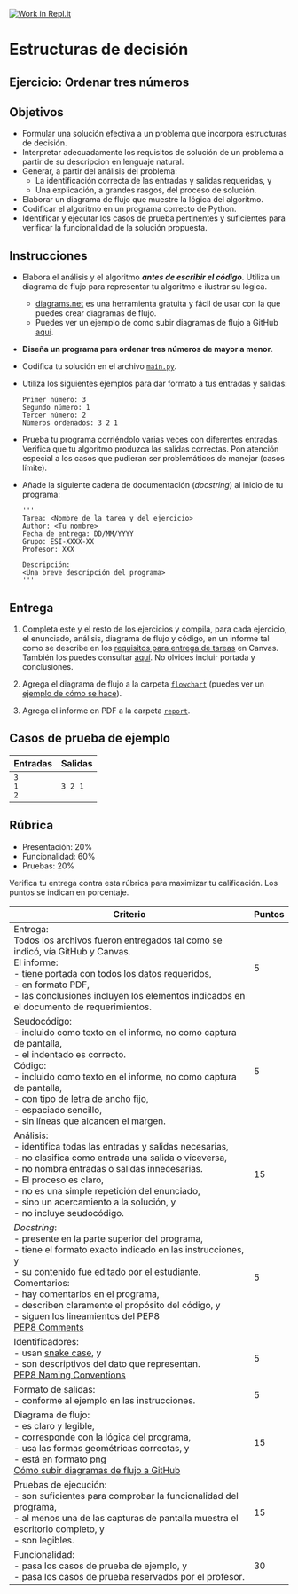[![Work in Repl.it](https://classroom.github.com/assets/work-in-replit-14baed9a392b3a25080506f3b7b6d57f295ec2978f6f33ec97e36a161684cbe9.svg)](https://classroom.github.com/online_ide?assignment_repo_id=383795&assignment_repo_type=GroupAssignmentRepo)
# Estructuras de decisión

## Ejercicio: Ordenar tres números

## Objetivos
- Formular una solución efectiva a un problema que incorpora estructuras de decisión.
- Interpretar adecuadamente los requisitos de solución de un problema a partir de su descripcion en lenguaje natural.
- Generar, a partir del análisis del problema:
    - La identificación correcta de las entradas y salidas requeridas, y
    - Una explicación, a grandes rasgos, del proceso de solución.
- Elaborar un diagrama de flujo que muestre la lógica del algoritmo.
- Codificar el algoritmo en un programa correcto de Python.
- Identificar y ejecutar los casos de prueba pertinentes y suficientes para verificar la funcionalidad de la solución propuesta.

## Instrucciones
- Elabora el análisis y el algoritmo ***antes de escribir el código***. Utiliza un diagrama de flujo para representar tu algoritmo e ilustrar su lógica.
    - [diagrams.net](https://app.diagrams.net/) es una herramienta gratuita y fácil de usar con la que puedes crear diagramas de flujo. 
    - Puedes ver un ejemplo de como subir diagramas de flujo a GitHub [aquí](https://youtu.be/oy5nhA7QpNI).

- **Diseña un programa para ordenar tres números de mayor a menor**.

- Codifica tu solución en el archivo [`main.py`](/main.py).
   
- Utiliza los siguientes ejemplos para dar formato a tus entradas y salidas:
  ```
  Primer número: 3
  Segundo número: 1
  Tercer número: 2
  Números ordenados: 3 2 1
  ```
  
- Prueba tu programa corriéndolo varias veces con diferentes entradas. Verifica que tu algoritmo produzca las salidas correctas. Pon atención especial a los casos que pudieran ser problemáticos de manejar (casos límite).

- Añade la siguiente cadena de documentación (*docstring*) al inicio de tu programa:
  ```
  '''
  Tarea: <Nombre de la tarea y del ejercicio>
  Author: <Tu nombre>
  Fecha de entrega: DD/MM/YYYY
  Grupo: ESI-XXXX-XX
  Profesor: XXX

  Descripción:
  <Una breve descripción del programa>
  '''
  ```
  
## Entrega
1. Completa este y el resto de los ejercicios y compila, para cada ejercicio, el enunciado, análisis, diagrama de flujo y código, en un informe tal como se describe en los [requisitos para entrega de tareas](https://canvas.iteso.mx/courses/12856/modules/items/418369) en Canvas. También los puedes consultar [aquí](/report/report_example.pdf). No olvides incluir portada y conclusiones.

2. Agrega el diagrama de flujo a la carpeta [`flowchart`](/flowchart) (puedes ver un [ejemplo de cómo se hace](https://youtu.be/oy5nhA7QpNI)).

3. Agrega el informe en PDF a la carpeta [`report`](/report).

## Casos de prueba de ejemplo
| Entradas | Salidas |
|:---------|:--------|
| `3`<br>`1`<br>`2`  | `3 2 1` |

## Rúbrica
- Presentación: 20%
- Funcionalidad: 60%
- Pruebas: 20%

Verifica tu entrega contra esta rúbrica para maximizar tu calificación. Los puntos se indican en porcentaje.

| Criterio | Puntos |
|----------|--------|
| Entrega:<br>Todos los archivos fueron entregados tal como se indicó, vía GitHub y Canvas.<br>El informe:<br>- tiene portada con todos los datos requeridos,<br>- en formato PDF,<br>- las conclusiones incluyen los elementos indicados en el documento de requerimientos. | 5 |
| Seudocódigo:<br>- incluido como texto en el informe, no como captura de pantalla,<br>- el indentado es correcto.<br>Código:<br>- incluido como texto en el informe, no como captura de pantalla,<br>- con tipo de letra de ancho fijo,<br>- espaciado sencillo,<br>- sin líneas que alcancen el margen. | 5 |
| Análisis:<br>- identifica todas las entradas y salidas necesarias,<br>- no clasifica como entrada una salida o viceversa,<br>- no nombra entradas o salidas innecesarias.<br>- El proceso es claro,<br>- no es una simple repetición del enunciado,<br>- sino un acercamiento a la solución, y<br>- no incluye seudocódigo. | 15 |
| *Docstring*:<br>- presente en la parte superior del programa, <br>- tiene el formato exacto indicado en las instrucciones, y<br>- su contenido fue editado por el estudiante.<br>Comentarios:<br>- hay comentarios en el programa,<br>- describen claramente el propósito del código, y<br>- siguen los lineamientos del PEP8<br>[PEP8 Comments](https://www.python.org/dev/peps/pep-0008/#comments) | 5 |
| Identificadores:<br>- usan [snake case](https://en.wikipedia.org/wiki/Snake_case), y<br>- son descriptivos del dato que representan.<br>[PEP8 Naming Conventions](https://www.python.org/dev/peps/pep-0008/#naming-conventions) | 5 |
| Formato de salidas:<br>- conforme al ejemplo en las instrucciones. | 5 |
| Diagrama de flujo:<br>- es claro y legible,<br>- corresponde con la lógica del programa,<br>- usa las formas geométricas correctas, y<br>- está en formato png<br>[Cómo subir diagramas de flujo a GitHub](https://youtu.be/oy5nhA7QpNI) | 15 |
| Pruebas de ejecución:<br>- son suficientes para comprobar la funcionalidad del programa,<br>- al menos una de las capturas de pantalla muestra el escritorio completo, y<br>- son legibles. | 15 |
| Funcionalidad:<br>- pasa los casos de prueba de ejemplo, y<br>- pasa los casos de prueba reservados por el profesor. | 30 |
